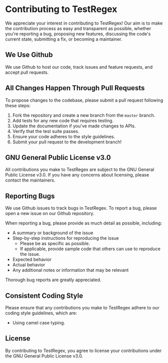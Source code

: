 # Contributing to TestRegex

We appreciate your interest in contributing to TestRegex! Our aim is to make the contribution process as easy and transparent as possible, whether you're reporting a bug, proposing new features, discussing the code's current state, submitting a fix, or becoming a maintainer.

## We Use Github
We use Github to host our code, track issues and feature requests, and accept pull requests.

## All Changes Happen Through Pull Requests
To propose changes to the codebase, please submit a pull request following these steps:

1. Fork the repository and create a new branch from the `master` branch.
2. Add tests for any new code that requires testing.
3. Update the documentation if you've made changes to APIs.
4. Verify that the test suite passes.
5. Ensure your code adheres to the style guidelines.
6. Submit your pull request to the development branch!

## GNU General Public License v3.0
All contributions you make to TestRegex are subject to the GNU General Public License v3.0. If you have any concerns about licensing, please contact the maintainers.

## Reporting Bugs
We use Github issues to track bugs in TestRegex. To report a bug, please open a new issue on our Github repository.

When reporting a bug, please provide as much detail as possible, including:

- A summary or background of the issue
- Step-by-step instructions for reproducing the issue
  - Please be as specific as possible.
  - If applicable, provide sample code that others can use to reproduce the issue.
- Expected behavior
- Actual behavior
- Any additional notes or information that may be relevant

Thorough bug reports are greatly appreciated.

## Consistent Coding Style
Please ensure that any contributions you make to TestRegex adhere to our coding style guidelines, which are:

- Using camel case typing.

## License
By contributing to TestRegex, you agree to license your contributions under the GNU General Public License v3.0.
